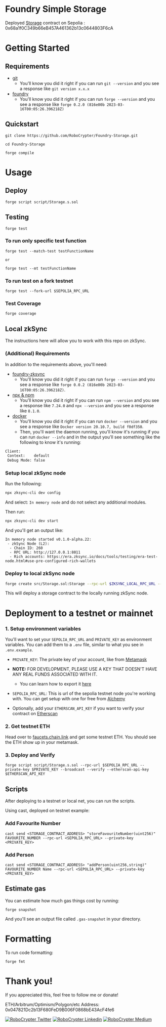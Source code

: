 # Foundry Simple Storage

Deployed [Storage](https://sepolia.etherscan.io/address/0x68a1f0c349b66eb457a461362b13c0644803f6ca) contract on Sepolia : 0x68a1f0C349b66eB457A461362b13c0644803F6cA

# Getting Started

## Requirements

- [git](https://git-scm.com/book/en/v2/Getting-Started-Installing-Git)
  - You'll know you did it right if you can run `git --version` and you see a response like `git version x.x.x`
- [foundry](https://getfoundry.sh/)
  - You'll know you did it right if you can run `forge --version` and you see a response like `forge 0.2.0 (816e00b 2023-03-16T00:05:26.396218Z)`


## Quickstart

```
git clone https://github.com/RoboCrypter/Foundry-Storage.git

cd Foundry-Storage

forge compile
```


# Usage

## Deploy

```
forge script script/Storage.s.sol
```

## Testing

```
forge test
```

### To run only specific test function

```
forge test --match-test testFunctionName

or

forge test --mt testFunctionName
```

### To run test on a fork testnet

```
forge test --fork-url $SEPOLIA_RPC_URL
```

### Test Coverage

```
forge coverage
```

## Local zkSync 

The instructions here will allow you to work with this repo on zkSync.

### (Additional) Requirements

In addition to the requirements above, you'll need:
- [foundry-zksync](https://github.com/matter-labs/foundry-zksync)
  - You'll know you did it right if you can run `forge --version` and you see a response like `forge 0.0.2 (816e00b 2023-03-16T00:05:26.396218Z)`. 
- [npx & npm](https://docs.npmjs.com/cli/v10/commands/npm-install)
  - You'll know you did it right if you can run `npm --version` and you see a response like `7.24.0` and `npx --version` and you see a response like `8.1.0`.
- [docker](https://docs.docker.com/engine/install/)
  - You'll know you did it right if you can run `docker --version` and you see a response like `Docker version 20.10.7, build f0df350`.
  - Then, you'll want the daemon running, you'll know it's running if you can run `docker --info` and in the output you'll see something like the following to know it's running:
```bash
Client:
 Context:    default
 Debug Mode: false
```

### Setup local zkSync node 

Run the following:

```bash
npx zksync-cli dev config
```

And select: `In memory node` and do not select any additional modules.

Then run:
```bash
npx zksync-cli dev start
```

And you'll get an output like:
```
In memory node started v0.1.0-alpha.22:
 - zkSync Node (L2):
  - Chain ID: 260
  - RPC URL: http://127.0.0.1:8011
  - Rich accounts: https://era.zksync.io/docs/tools/testing/era-test-node.html#use-pre-configured-rich-wallets
```

### Deploy to local zkSync node

```bash
forge create src/Storage.sol:Storage --rpc-url $ZKSYNC_LOCAL_RPC_URL --private-key $ZKSYNC_LOCAL_PRIVATE_KEY --legacy --zksync
```

This will deploy a storage contract to the locally running zkSync node.


# Deployment to a testnet or mainnet

### 1. Setup environment variables

You'll want to set your `SEPOLIA_RPC_URL` and `PRIVATE_KEY` as environment variables. You can add them to a `.env` file, similar to what you see in `.env.example`.


- `PRIVATE_KEY`: The private key of your account, like from [Metamask](https://metamask.io/)

- **NOTE:** FOR DEVELOPMENT, PLEASE USE A KEY THAT DOESN'T HAVE ANY REAL FUNDS ASSOCIATED WITH IT.

  - You can learn how to export it [here](https://metamask.zendesk.com/hc/en-us/articles/360015289632-How-to-Export-an-Account-Private-Key)
  
- `SEPOLIA_RPC_URL`: This is url of the sepolia testnet node you're working with. You can get setup with one for free from [Alchemy](https://alchemy.com/?a=673c802981)

- Optionally, add your `ETHERSCAN_API_KEY` if you want to verify your contract on [Etherscan](https://etherscan.io/)


### 2. Get testnet ETH

Head over to [faucets.chain.link](https://faucets.chain.link/) and get some testnet ETH. You should see the ETH show up in your metamask.


### 3. Deploy and Verify

```
forge script script/Storage.s.sol --rpc-url $SEPOLIA_RPC_URL --private-key $PRIVATE_KEY --broadcast --verify --etherscan-api-key $ETHERSCAN_API_KEY
```

## Scripts

After deploying to a testnet or local net, you can run the scripts. 

Using cast, deployed on testnet example: 

### Add Favourite Number

```
cast send <STORAGE_CONTRACT_ADDRESS> "storeFavouriteNumber(uint256)" FAVOURITE_NUMBER --rpc-url <SEPOLIA_RPC_URL> --private-key <PRIVATE_KEY>
```

### Add Person

```
cast send <STORAGE_CONTRACT_ADDRESS> "addPerson(uint256,string)" FAVOURITE_NUMBER Name --rpc-url <SEPOLIA_RPC_URL> --private-key <PRIVATE_KEY>
```


## Estimate gas

You can estimate how much gas things cost by running:

```
forge snapshot
```

And you'll see an output file called `.gas-snapshot` in your directory.


# Formatting


To run code formatting:
```
forge fmt
```


# Thank you!

If you appreciated this, feel free to follow me or donate!

ETH/Arbitrum/Optimism/Polygon/etc Address: 0x047821Dc2b13F680FeD9B006F0868bE43AcF4fe6

[![RoboCrypter Twitter](https://img.shields.io/badge/Twitter-1DA1F2?style=for-the-badge&logo=twitter&logoColor=white)](https://twitter.com/RoboCrypter)
[![RoboCrypter Linkedin](https://img.shields.io/badge/LinkedIn-0077B5?style=for-the-badge&logo=linkedin&logoColor=white)](https://www.linkedin.com/in/0xSiddique/)
[![RoboCrypter Medium](https://img.shields.io/badge/Medium-000000?style=for-the-badge&logo=medium&logoColor=white)](https://medium.com/@RoboCrypter/)

